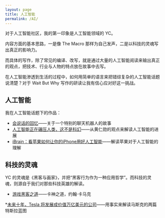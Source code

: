 ```yaml
---
layout: page
title: 人工智能
permalink: /AI/
---
```


对于人工智能社区，我的第一印象是人工智能领域的 YC。

内容方面的基本思路，一是像 The Macro 那样为自己发声，二是以科技的灵魂写出真正的影响力。

而具体的写作，除了常见的编译、改写，就是通过大量的人工智能阅读来输出真正的观点，把技术、行业与人物的特点放在故事中去写。

在人工智能渗透到生活的过程中，如何用简单的语言来把错综复杂的人工智能话题说清楚？对于 Wait But Why 写作的研读让我有信心应对好这一挑战。

## 人工智能

我在人工智能话题下的作品：

+ [会说话的回忆](http://bitandliteracy.github.io/speak-memory)——关于一个特别的聊天机器人的故事
+ [人工智能正在碾压人类，这不是科幻](http://bitandliteracy.github.io/AI-progressing)——从黄仁勋的观点来解读人工智能的进展
+ [iBrain：看苹果如何让你的iPhone用好人工智能](http://bitandliteracy.github.io/iBrain)——解读苹果对于人工智能的理解

## 科技的灵魂

YC 的灵魂是《黑客与画家》，并把“黑客行为作为一种应用哲学”。而科技的灵魂，则源自于我们对那些科技英雄的解读。

+ [游戏黑客之道](http://bitandliteracy.github.io/game-hacker)——卡神之道，约翰·卡马克

*[未来十年，Tesla 将发展成价值万亿美元的公司](http://mp.weixin.qq.com/s/qgus3YQK6uHi_HGQxItOXA)——用事实来解读马斯克的两篇特斯拉蓝图
